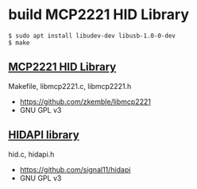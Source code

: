# build MCP2221 HID Library

	$ sudo apt install libudev-dev libusb-1.0-0-dev
	$ make

## [MCP2221 HID Library](https://github.com/zkemble/libmcp2221)
Makefile, libmcp2221.c, libmcp2221.h

* https://github.com/zkemble/libmcp2221
* GNU GPL v3

## [HIDAPI library](https://github.com/signal11/hidapi)
hid.c, hidapi.h

* https://github.com/signal11/hidapi
* GNU GPL v3

